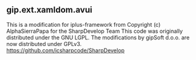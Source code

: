 ## gip.ext.xamldom.avui
This is a modification for iplus-framework from Copyright (c) AlphaSierraPapa for the SharpDevelop Team
This code was originally distributed under the GNU LGPL. The modifications by gipSoft d.o.o. are now distributed under GPLv3.
https://github.com/icsharpcode/SharpDevelop